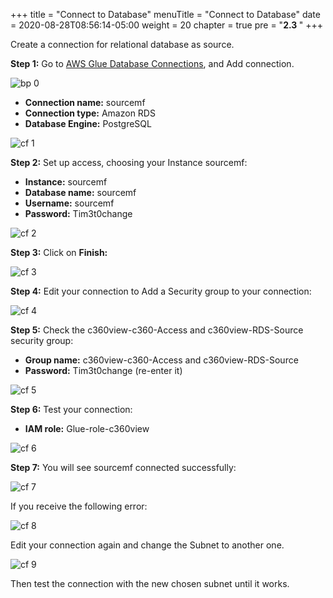 +++
title = "Connect to Database"
menuTitle = "Connect to Database"
date = 2020-08-28T08:56:14-05:00
weight = 20
chapter = true
pre = "<b>2.3 </b>"
+++

Create a connection for relational database as source.


**Step 1:** Go to [AWS Glue Database Connections](https://us-west-2.console.aws.amazon.com/glue/home?region=us-west-2#catalog:tab=connections), and Add connection.

![bp 0](/images/blueprint/pic-bp00.png)

*	**Connection name:** sourcemf
*	**Connection type:** Amazon RDS
*	**Database Engine:** PostgreSQL



![cf 1](/images/blueprint/pic-bp01.png)


**Step 2:** Set up access, choosing your Instance sourcemf:

*	**Instance:** sourcemf
*	**Database name:** sourcemf
*	**Username:** sourcemf
*	**Password:** Tim3t0change

![cf 2](/images/blueprint/pic-bp02.png)


**Step 3:** Click on **Finish:**

![cf 3](/images/blueprint/pic-bp03.png)


**Step 4:** Edit your connection to Add a Security group to your connection:

![cf 4](/images/blueprint/pic-bp04.png)

**Step 5:** Check the c360view-c360-Access and c360view-RDS-Source security group:
* **Group name:** c360view-c360-Access and c360view-RDS-Source
* **Password:** Tim3t0change (re-enter it)

![cf 5](/images/blueprint/pic-bp05.png)

**Step 6:** Test your connection:
*	**IAM role:** Glue-role-c360view

![cf 6](/images/blueprint/pic-bp06.png)


**Step 7:** You will see sourcemf connected successfully:

![cf 7](/images/blueprint/pic-bp07.png)

If you receive the following error:

![cf 8](/images/blueprint/pic-bp08.png)

Edit your connection again and change the Subnet to another one.

![cf 9](/images/blueprint/pic-bp09.png)

Then test the connection with the new chosen subnet until it works.
